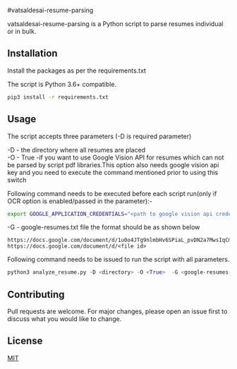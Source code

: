 #vatsaldesai-resume-parsing 

vatsaldesai-resume-parsing is a Python script to parse resumes individual or in bulk.

## Installation

Install the packages as per the requirements.txt 

The script is Python 3.6+ compatible.

```bash
pip3 install -r requirements.txt
```

## Usage

The script accepts three parameters (-D is required parameter)

-D   -  the directory where all resumes are placed  
-O   -  True -if you want to use Google Vision API for resumes which can not be parsed by script pdf libraries.This option also needs google vision api key and you need to execute the command mentioned prior to using this switch

Following command needs to be executed before each script run(only if OCR option is enabled/passed in the parameter):-

```bash
export GOOGLE_APPLICATION_CREDENTIALS="<path to google vision api credentials - which will be .json file>"
```
            
-G   -  google-resumes.txt file the format should be as shown below

```
https://docs.google.com/document/d/1u0o4JTg9nlmbHv6SPiaL_pvDN2a7MwsIqCmQHuGXcVA
https://docs.google.com/document/d/<file id>
```

Following command needs to be issued to run the script with all parameters.

```python
python3 analyze_resume.py -D <directory> -O <True>  -G <google-resumes.txt>
```

## Contributing
Pull requests are welcome. For major changes, please open an issue first to discuss what you would like to change.



## License
[MIT](https://choosealicense.com/licenses/mit/)
